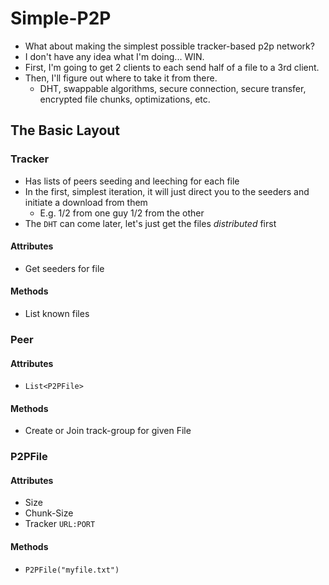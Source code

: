 # Simple-P2P

* What about making the simplest possible tracker-based p2p network?
* I don't have any idea what I'm doing... WIN.
* First, I'm going to get 2 clients to each send half of a file to a 3rd client.
* Then, I'll figure out where to take it from there.
    * DHT, swappable algorithms, secure connection, secure transfer,
      encrypted file chunks, optimizations, etc.

## The Basic Layout

### Tracker

* Has lists of peers seeding and leeching for each file
* In the first, simplest iteration, it will just direct you to the seeders and
  initiate a download from them
    * E.g. 1/2 from one guy 1/2 from the other
* The `DHT` can come later, let's just get the files *distributed* first

#### Attributes

* Get seeders for file

#### Methods

* List known files

### Peer

#### Attributes

* `List<P2PFile>`

#### Methods

* Create or Join track-group for given File

### P2PFile

#### Attributes

* Size
* Chunk-Size
* Tracker `URL:PORT`

#### Methods

* `P2PFile("myfile.txt")`
